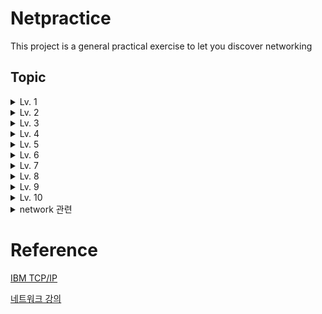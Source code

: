 # Netpractice

This project is a general practical exercise to let you discover networking

## Topic


<details>
<summary> Lv. 1 </summary>
서브넷 마스크를 보고 네트워크부 아이피를 계산하여 같은 네트워크 부를 가지는 아이피를 할당해주면 됨.
</details>
<details>
<summary> Lv. 2 </summary>
Lv.1 과 동일
</details>
<details>
<summary> Lv. 3 </summary>
스위치가 여러개의 네트워크를 한 네트워크 대역으로 묶어줌. 
스위치는 2계층 장비로서 MAC 주소를 이용하여 연결된 네트워크를 구분함.(L2 스위치 한정)
loop가 탐지되는데, 이는 처음 스위치가 작동할때 네트워크 내 장비들의 MAC 주소를 갖고 있지 않아서 일어나는 현상으로 추정
</details>
<details>
<summary> Lv. 4 </summary>
라우터는 WAN 대역으로 다른 네트워크와 연결해줌. 이때 라우터의 인터페이스 IP는 서로 다른 영역 이여야 함.
</details>
<details>
<summary> Lv. 5 </summary>
Lv.4 와 동일
</details>
<details>
<summary> Lv. 6 </summary>
라우팅 테이블은 [SRC] -> [DST] 형태로 구성되며 SRC에 해당하는 IP를 가진 패킷이 오면 DST로 전송됨.
0.0.0.0/0 or default 는 모든 네트워크를 의미함.
또한 클라이언트 A에서 인터넷으로 요청을 보낸다면, 패킷은 인터넷의 IP를 갖고 클라이언트 A에서 출발하여 인터넷의 IP까지 찾아감.
인터넷에서 클라이언트 A로 응답하는 과정도 동일.
</details>
<details>
<summary> Lv. 7 </summary>
연결된 라우터도 같은 네트워크 대역에 있어야 함. 그러지 않으면 라우팅 테이블이 설정되어 있어도 패킷이 나가는 gateway가 적절하지 않아서 패킷이 사라짐.
</details>
<details>
<summary> Lv. 8 </summary>
기본적으로 각 대역폭당 독립적인 ip 영역을 가지고 있으면 됨.
하지만 인터넷과 통신하므로, private ip를 갖고 있으면 요청을 보낼 순 있지만 받을 순 없음.
따라서 범위를 잘 지정해서 넣어야함.
</details>
<details>
<summary> Lv. 9 </summary>
Lv.1 ~ Lv.8 응용
</details>
<details>
<summary> Lv. 10 </summary>
Lv.1 ~ Lv.8 응용
</details>


<details>
<summary> network 관련  </summary>

`traceroute` 명령어로 라우팅 되는 과정 볼 수 있음 (8.8.8.8 = google)
![img](asset/img.png)

`nslookup` 명령어로 특정 도메인의 ip or 그 반대를 알 수 있음

`net-server` 서버를 열어줌...?

`nettop` 소켓과 라우터들의 리스트를 보여줌

`netbios` 넷 바이오스...?

`networksetup` 컴퓨터에 연결된 네트워크 정보들

`netstat` network status

`netstat -rn` route table

`netstat -an` 포트 확인

`lsof -i -n` 인터넷과 네트워크 파일들의 listening 상태확인
`lsof -i TCP ` TCP 상태 확인

`nc [HOST] [PORT] ` TCP 연결, UDP 패킷 전송 등등 TCP UDP 관련 많은걸 하게 해줌.

`wireshark` 라는 프로그램을 이용하여 패킷 캡쳐 가능. 패킷들의 구조를 알 수 있고, TCP 같은 프로토콜이 어떤식으로 진행되는지 파악하기 쉬움.

</details>

# Reference

[IBM TCP/IP](https://www.ibm.com/docs/ko/aix/7.1?topic=management-transmission-control-protocolinternet-protocol)

[네트워크 강의](https://www.youtube.com/playlist?list=PL0d8NnikouEWcF1jJueLdjRIC4HsUlULi)